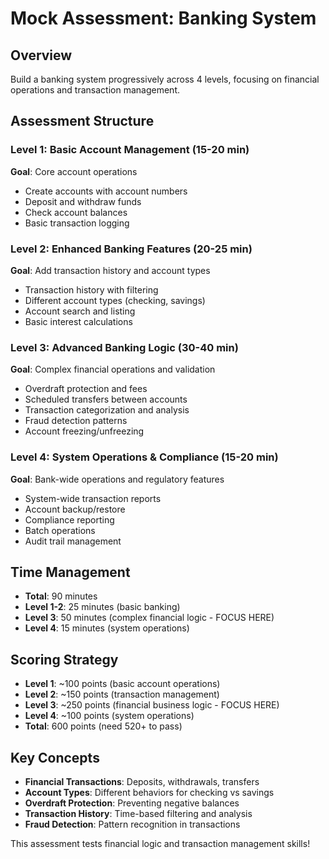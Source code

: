 # Mock Assessment: Banking System

## Overview
Build a banking system progressively across 4 levels, focusing on financial operations and transaction management.

## Assessment Structure

### Level 1: Basic Account Management (15-20 min)
**Goal**: Core account operations
- Create accounts with account numbers
- Deposit and withdraw funds
- Check account balances
- Basic transaction logging

### Level 2: Enhanced Banking Features (20-25 min)
**Goal**: Add transaction history and account types
- Transaction history with filtering
- Different account types (checking, savings)
- Account search and listing
- Basic interest calculations

### Level 3: Advanced Banking Logic (30-40 min)
**Goal**: Complex financial operations and validation
- Overdraft protection and fees
- Scheduled transfers between accounts
- Transaction categorization and analysis
- Fraud detection patterns
- Account freezing/unfreezing

### Level 4: System Operations & Compliance (15-20 min)
**Goal**: Bank-wide operations and regulatory features
- System-wide transaction reports
- Account backup/restore
- Compliance reporting
- Batch operations
- Audit trail management

## Time Management
- **Total**: 90 minutes
- **Level 1-2**: 25 minutes (basic banking)
- **Level 3**: 50 minutes (complex financial logic - FOCUS HERE)
- **Level 4**: 15 minutes (system operations)

## Scoring Strategy
- **Level 1**: ~100 points (basic account operations)
- **Level 2**: ~150 points (transaction management)
- **Level 3**: ~250 points (financial business logic - FOCUS HERE)
- **Level 4**: ~100 points (system operations)
- **Total**: 600 points (need 520+ to pass)

## Key Concepts
- **Financial Transactions**: Deposits, withdrawals, transfers
- **Account Types**: Different behaviors for checking vs savings
- **Overdraft Protection**: Preventing negative balances
- **Transaction History**: Time-based filtering and analysis
- **Fraud Detection**: Pattern recognition in transactions

This assessment tests financial logic and transaction management skills!
